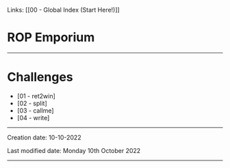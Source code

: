 Links: [[00 - Global Index (Start Here!)]]

# ROP Emporium
***
# Challenges
- [01 - ret2win]
- [02 - split]
- [03 - callme]
- [04 - write]




---
Creation date: 10-10-2022

Last modified date: Monday 10th October 2022
***
